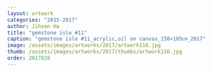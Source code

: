 ```yaml
---
layout: artwork
categories: "2015-2017"
author: Jihoon Ha
title: "gemstone isle #11"
caption: "gemstone isle #11_acrylic,oil on canvas_150×105㎝_2017"
image: /assets/images/artworks/2017/artwork116.jpg
thumb: /assets/images/artworks/2017/thumbs/artwork116.jpg
order: 2017028
---
```

